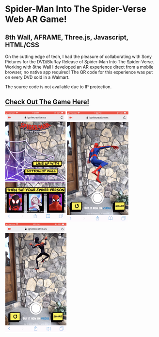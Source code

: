 # Spider-Man Into The Spider-Verse Web AR Game!

## 8th Wall, AFRAME, Three.js, Javascript, HTML/CSS

On the cutting edge of tech, I had the pleasure of collaborating with Sony Pictures for the DVD/BluRay Release of Spider-Man Into The Spider-Verse. Working with 8the Wall I developed an AR experience direct from a mobile browser, no native app required! The QR code for this experience was put on every DVD sold in a Walmart.

The source code is not available due to IP protection.

## [Check Out The Game Here!](https://sites.sonypictures.com/spiderverse/spiderversear/)

<img src="images/image1.png" width="200">        <img src="images/image2.png" width="204">        <img src="images/image3.png" width="203">
